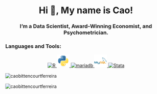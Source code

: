 <h1 align="center">Hi 👋, My name is Cao!</h1>
<h3 align="center">I’m a Data Scientist, Award-Winning Economist, and Psychometrician.</h3>

<h3 align="left">Languages and Tools:</h3>
<p align="center">
  <a href="https://www.r-project.org/" target="_blank" rel="noreferrer"> <img src="https://upload.wikimedia.org/wikipedia/commons/thumb/1/1b/R_logo.svg/1086px-R_logo.svg.png?20160212050515" alt="R" width="40" height="30"/> </a>
  <a href="https://www.python.org" target="_blank" rel="noreferrer"> <img src="https://raw.githubusercontent.com/devicons/devicon/master/icons/python/python-original.svg" alt="python" width="40" height="40"/> </a>
  <a href="https://mariadb.org/" target="_blank" rel="noreferrer"> <img src="https://www.vectorlogo.zone/logos/mariadb/mariadb-icon.svg" alt="mariadb" width="40" height="40"/> </a>
  <a href="https://www.mysql.com/" target="_blank" rel="noreferrer"> <img src="https://raw.githubusercontent.com/devicons/devicon/master/icons/mysql/mysql-original-wordmark.svg" alt="mysql" width="40" height="40"/> </a>
   <a href="https://www.stata.com/" target="_blank" rel="noreferrer"> <img src="https://upload.wikimedia.org/wikipedia/commons/5/5c/Stata_Logo.svg" alt="Stata" width="60" height="30"/> </a>
</p>

<p><img align="center" src="https://github-readme-stats.vercel.app/api/top-langs?username=caobittencourtferreira&show_icons=true&locale=en&layout=compact" alt="caobittencourtferreira" /></p>

<p><img align="center" src="https://github-readme-streak-stats.herokuapp.com/?user=caobittencourtferreira&" alt="caobittencourtferreira" /></p>
